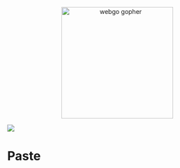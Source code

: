 <p align="center"><img src="https://github.com/Caixetadev/pastebin/assets/87894998/dd667c2b-1bd6-4d3e-8d04-a6e877a48abb" alt="webgo gopher" width="256px"/></p>

[![](https://github.com/Caixetadev/pastebin/blob/main/.github/workflows/test.yml/badge.svg)](https://github.com/Caixetadev/pastebin/blob/main/.github/workflows/test.yml)

# Paste
